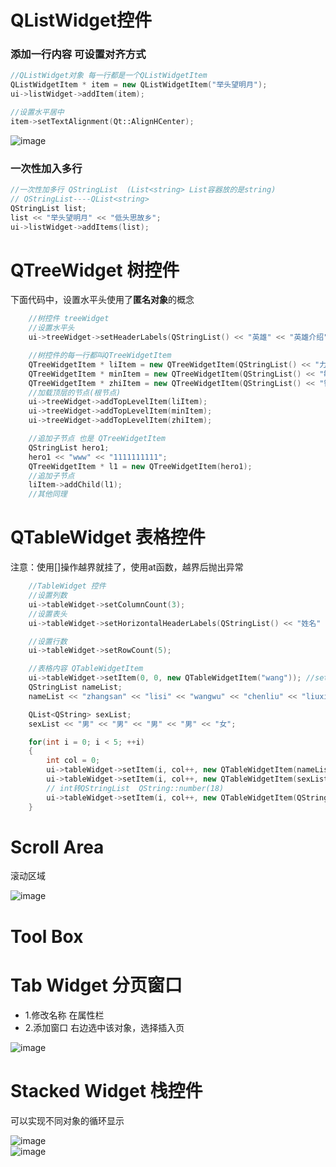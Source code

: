 # QListWidget控件  

### 添加一行内容 可设置对齐方式  

```cpp
//QListWidget对象 每一行都是一个QListWidgetItem
QListWidgetItem * item = new QListWidgetItem("举头望明月");
ui->listWidget->addItem(item);

//设置水平居中
item->setTextAlignment(Qt::AlignHCenter);
```  
![image](https://user-images.githubusercontent.com/58176267/156514195-2b87dc01-67a6-4823-b11e-c1af54a1a236.png)


### 一次性加入多行  

```cpp
//一次性加多行 QStringList  (List<string> List容器放的是string)
// QStringList----QList<string>
QStringList list;
list << "举头望明月" << "低头思故乡";
ui->listWidget->addItems(list);
```

# QTreeWidget  树控件  
下面代码中，设置水平头使用了**匿名对象**的概念  

```cpp
    //树控件 treeWidget
    //设置水平头
    ui->treeWidget->setHeaderLabels(QStringList() << "英雄" << "英雄介绍"); //匿名对象

    //树控件的每一行都叫QTreeWidgetItem
    QTreeWidgetItem * liItem = new QTreeWidgetItem(QStringList() << "力量");
    QTreeWidgetItem * minItem = new QTreeWidgetItem(QStringList() << "敏捷");
    QTreeWidgetItem * zhiItem = new QTreeWidgetItem(QStringList() << "智力");
    //加载顶层的节点(根节点)
    ui->treeWidget->addTopLevelItem(liItem);
    ui->treeWidget->addTopLevelItem(minItem);
    ui->treeWidget->addTopLevelItem(zhiItem);

    //追加子节点 也是 QTreeWidgetItem
    QStringList hero1;
    hero1 << "www" << "1111111111";
    QTreeWidgetItem * l1 = new QTreeWidgetItem(hero1);
    //追加子节点
    liItem->addChild(l1);
    //其他同理
```

# QTableWidget  表格控件  

注意：使用[]操作越界就挂了，使用at函数，越界后抛出异常

```cpp
    //TableWidget 控件
    //设置列数
    ui->tableWidget->setColumnCount(3);
    //设置表头
    ui->tableWidget->setHorizontalHeaderLabels(QStringList() << "姓名" << "性别" << "年龄"); //水平表头

    //设置行数
    ui->tableWidget->setRowCount(5);

    //表格内容 QTableWidgetItem
    ui->tableWidget->setItem(0, 0, new QTableWidgetItem("wang")); //setItem需要的第三个参数，是一个QTableWidgetItem的指针
    QStringList nameList;
    nameList << "zhangsan" << "lisi" << "wangwu" << "chenliu" << "liuxiu";

    QList<QString> sexList;
    sexList << "男" << "男" << "男" << "男" << "女";

    for(int i = 0; i < 5; ++i)
    {
        int col = 0;
        ui->tableWidget->setItem(i, col++, new QTableWidgetItem(nameList[i]));
        ui->tableWidget->setItem(i, col++, new QTableWidgetItem(sexList.at(i)));
        // int转QStringList  QString::number(18)
        ui->tableWidget->setItem(i, col++, new QTableWidgetItem(QString::number(18)));
    }
```

# Scroll Area  
滚动区域  

![image](https://user-images.githubusercontent.com/58176267/156524629-c69d8826-bbf3-4a82-8438-09405d182dc4.png)

# Tool Box  

# Tab Widget 分页窗口  

* 1.修改名称 在属性栏  
* 2.添加窗口  右边选中该对象，选择插入页  

![image](https://user-images.githubusercontent.com/58176267/156525883-a5cf2dea-867a-43dd-b903-e4ff3ef28cc2.png)

# Stacked Widget 栈控件  

可以实现不同对象的循环显示  

![image](https://user-images.githubusercontent.com/58176267/156526798-6c2da755-e8f3-4062-a263-673d8813bf42.png)  
![image](https://user-images.githubusercontent.com/58176267/156526827-0ac05035-c4c8-417f-83c6-05fbec6bfb94.png)


